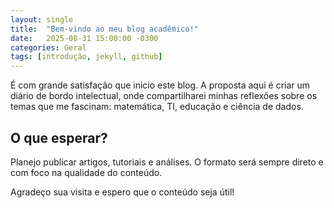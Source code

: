 ```yaml
---
layout: single
title:  "Bem-vindo ao meu blog acadêmico!"
date:   2025-08-31 15:00:00 -0300
categories: Geral
tags: [introdução, jekyll, github]
---
```


É com grande satisfação que inicio este blog. A proposta aqui é criar um diário de bordo intelectual, onde compartilharei minhas reflexões sobre os temas que me fascinam: matemática, TI, educação e ciência de dados.

## O que esperar?

Planejo publicar artigos, tutoriais e análises. O formato será sempre direto e com foco na qualidade do conteúdo.

Agradeço sua visita e espero que o conteúdo seja útil!
